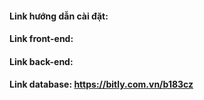 #### Link hướng dẫn cài đặt: 

#### Link front-end: 
#### Link back-end:
#### Link database: https://bitly.com.vn/b183cz